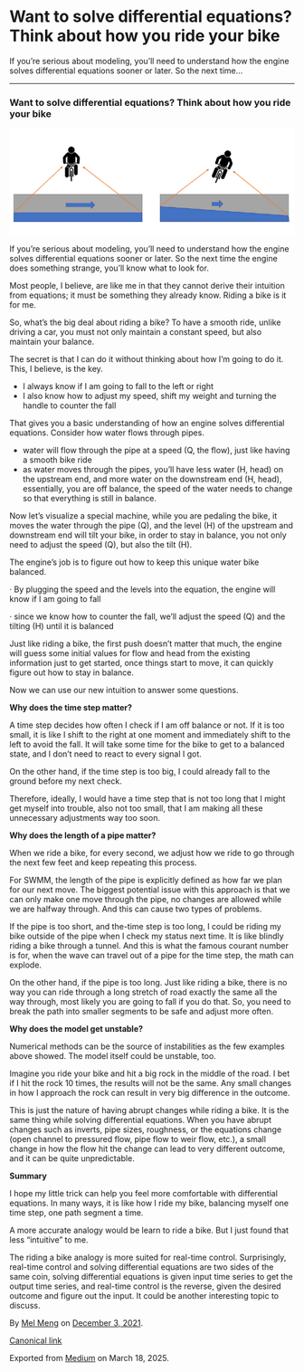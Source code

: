 # Want to solve differential equations? Think about how you ride your bike

If you’re serious about modeling, you’ll need to understand how the engine solves differential equations sooner or later. So the next time…

---

### **Want to solve differential equations? Think about how you ride your bike**

![](images\1_9uElnvWuImoA-CqyNdK8xA.png)

If you’re serious about modeling, you’ll need to understand how the engine solves differential equations sooner or later. So the next time the engine does something strange, you’ll know what to look for.

Most people, I believe, are like me in that they cannot derive their intuition from equations; it must be something they already know. Riding a bike is it for me.

So, what’s the big deal about riding a bike? To have a smooth ride, unlike driving a car, you must not only maintain a constant speed, but also maintain your balance.

The secret is that I can do it without thinking about how I’m going to do it. This, I believe, is the key.

* I always know if I am going to fall to the left or right
* I also know how to adjust my speed, shift my weight and turning the handle to counter the fall

That gives you a basic understanding of how an engine solves differential equations. Consider how water flows through pipes.

* water will flow through the pipe at a speed (Q, the flow), just like having a smooth bike ride
* as water moves through the pipes, you’ll have less water (H, head) on the upstream end, and more water on the downstream end (H, head), essentially, you are off balance, the speed of the water needs to change so that everything is still in balance.

Now let’s visualize a special machine, while you are pedaling the bike, it moves the water through the pipe (Q), and the level (H) of the upstream and downstream end will tilt your bike, in order to stay in balance, you not only need to adjust the speed (Q), but also the tilt (H).

The engine’s job is to figure out how to keep this unique water bike balanced.

· By plugging the speed and the levels into the equation, the engine will know if I am going to fall

· since we know how to counter the fall, we’ll adjust the speed (Q) and the tilting (H) until it is balanced

Just like riding a bike, the first push doesn’t matter that much, the engine will guess some initial values for flow and head from the existing information just to get started, once things start to move, it can quickly figure out how to stay in balance.

Now we can use our new intuition to answer some questions.

**Why does the time step matter?**

A time step decides how often I check if I am off balance or not. If it is too small, it is like I shift to the right at one moment and immediately shift to the left to avoid the fall. It will take some time for the bike to get to a balanced state, and I don’t need to react to every signal I got.

On the other hand, if the time step is too big, I could already fall to the ground before my next check.

Therefore, ideally, I would have a time step that is not too long that I might get myself into trouble, also not too small, that I am making all these unnecessary adjustments way too soon.

**Why does the length of a pipe matter?**

When we ride a bike, for every second, we adjust how we ride to go through the next few feet and keep repeating this process.

For SWMM, the length of the pipe is explicitly defined as how far we plan for our next move. The biggest potential issue with this approach is that we can only make one move through the pipe, no changes are allowed while we are halfway through. And this can cause two types of problems.

If the pipe is too short, and the-time step is too long, I could be riding my bike outside of the pipe when I check my status next time. It is like blindly riding a bike through a tunnel. And this is what the famous courant number is for, when the wave can travel out of a pipe for the time step, the math can explode.

On the other hand, if the pipe is too long. Just like riding a bike, there is no way you can ride through a long stretch of road exactly the same all the way through, most likely you are going to fall if you do that. So, you need to break the path into smaller segments to be safe and adjust more often.

**Why does the model get unstable?**

Numerical methods can be the source of instabilities as the few examples above showed. The model itself could be unstable, too.

Imagine you ride your bike and hit a big rock in the middle of the road. I bet if I hit the rock 10 times, the results will not be the same. Any small changes in how I approach the rock can result in very big difference in the outcome.

This is just the nature of having abrupt changes while riding a bike. It is the same thing while solving differential equations. When you have abrupt changes such as inverts, pipe sizes, roughness, or the equations change (open channel to pressured flow, pipe flow to weir flow, etc.), a small change in how the flow hit the change can lead to very different outcome, and it can be quite unpredictable.

**Summary**

I hope my little trick can help you feel more comfortable with differential equations. In many ways, it is like how I ride my bike, balancing myself one time step, one path segment a time.

A more accurate analogy would be learn to ride a bike. But I just found that less “intuitive” to me.

The riding a bike analogy is more suited for real-time control. Surprisingly, real-time control and solving differential equations are two sides of the same coin, solving differential equations is given input time series to get the output time series, and real-time control is the reverse, given the desired outcome and figure out the input. It could be another interesting topic to discuss.

By [Mel Meng](https://medium.com/@mel-meng-pe) on [December 3, 2021](https://medium.com/p/383be1ea02ac).

[Canonical link](https://medium.com/@mel-meng-pe/want-to-solve-differential-equations-think-about-how-you-ride-your-bike-383be1ea02ac)

Exported from [Medium](https://medium.com) on March 18, 2025.